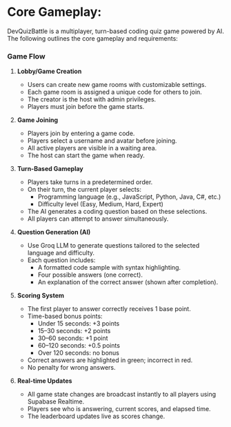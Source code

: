# Core Gameplay:

DevQuizBattle is a multiplayer, turn-based coding quiz game powered by AI. The following outlines the core gameplay and requirements:

### Game Flow

1. **Lobby/Game Creation**

   - Users can create new game rooms with customizable settings.
   - Each game room is assigned a unique code for others to join.
   - The creator is the host with admin privileges.
   - Players must join before the game starts.

2. **Game Joining**

   - Players join by entering a game code.
   - Players select a username and avatar before joining.
   - All active players are visible in a waiting area.
   - The host can start the game when ready.

3. **Turn-Based Gameplay**

   - Players take turns in a predetermined order.
   - On their turn, the current player selects:
     - Programming language (e.g., JavaScript, Python, Java, C#, etc.)
     - Difficulty level (Easy, Medium, Hard, Expert)
   - The AI generates a coding question based on these selections.
   - All players can attempt to answer simultaneously.

4. **Question Generation (AI)**

   - Use Groq LLM to generate questions tailored to the selected language and difficulty.
   - Each question includes:
     - A formatted code sample with syntax highlighting.
     - Four possible answers (one correct).
     - An explanation of the correct answer (shown after completion).

5. **Scoring System**

   - The first player to answer correctly receives 1 base point.
   - Time-based bonus points:
     - Under 15 seconds: +3 points
     - 15–30 seconds: +2 points
     - 30–60 seconds: +1 point
     - 60–120 seconds: +0.5 points
     - Over 120 seconds: no bonus
   - Correct answers are highlighted in green; incorrect in red.
   - No penalty for wrong answers.

6. **Real-time Updates**
   - All game state changes are broadcast instantly to all players using Supabase Realtime.
   - Players see who is answering, current scores, and elapsed time.
   - The leaderboard updates live as scores change.
